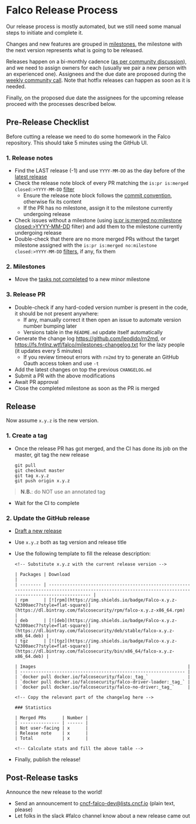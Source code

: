 # Falco Release Process

Our release process is mostly automated, but we still need some manual steps to initiate and complete it.

Changes and new features are grouped in [milestones](https://github.com/falcosecurity/falco/milestones), the milestone with the next version represents what is going to be released.

Releases happen on a bi-monthly cadence ([as per community discussion](https://github.com/falcosecurity/community/blob/master/meeting-notes/2020-09-30.md#agenda)), and we need to assign owners for each (usually we pair a new person with an experienced one). Assignees and the due date are proposed during the [weekly community call](https://github.com/falcosecurity/community). Note that hotfix releases can happen as soon as it is needed.

Finally, on the proposed due date the assignees for the upcoming release proceed with the processes described below.

## Pre-Release Checklist

Before cutting a release we need to do some homework in the Falco repository. This should take 5 minutes using the GitHub UI.

### 1. Release notes
- Find the LAST release (-1) and use `YYYY-MM-DD` as the day before of the [latest release](https://github.com/falcosecurity/falco/releases)
- Check the release note block of every PR matching the `is:pr is:merged closed:>YYYY-MM-DD` [filter](https://github.com/falcosecurity/falco/pulls?q=is%3Apr+is%3Amerged+closed%3A%3EYYYY-MM-DD)
    - Ensure the release note block follows the [commit convention](https://github.com/falcosecurity/falco/blob/master/CONTRIBUTING.md#commit-convention), otherwise fix its content
    - If the PR has no milestone, assign it to the milestone currently undergoing release
- Check issues without a milestone (using [is:pr is:merged no:milestone closed:>YYYY-MM-DD](https://github.com/falcosecurity/falco/pulls?q=is%3Apr+is%3Amerged+no%3Amilestone+closed%3A%3EYYYY-MM-DD) filter) and add them to the milestone currently undergoing release
- Double-check that there are no more merged PRs without the target milestone assigned with the `is:pr is:merged no:milestone closed:>YYYY-MM-DD` [filters](https://github.com/falcosecurity/falco/pulls?q=is%3Apr+is%3Amerged+no%3Amilestone+closed%3A%3EYYYY-MM-DD), if any, fix them

### 2. Milestones

- Move the [tasks not completed](https://github.com/falcosecurity/falco/pulls?q=is%3Apr+is%3Aopen) to a new minor milestone

### 3. Release PR

- Double-check if any hard-coded version number is present in the code, it should be not present anywhere:
    - If any, manually correct it then open an issue to automate version number bumping later
    - Versions table in the `README.md` update itself automatically
- Generate the change log https://github.com/leodido/rn2md, or https://fs.fntlnz.wtf/falco/milestones-changelog.txt for the lazy people (it updates every 5 minutes)
    - If you review timeout errors with `rn2md` try to generate an GitHub Oauth access token and use `-t`
- Add the latest changes on top the previous `CHANGELOG.md`
- Submit a PR with the above modifications
- Await PR approval
- Close the completed milestone as soon as the PR is merged

## Release

Now assume `x.y.z` is the new version.

### 1. Create a tag

- Once the release PR has got merged, and the CI has done its job on the master, git tag the new release

    ```
    git pull
    git checkout master
    git tag x.y.z
    git push origin x.y.z
    ```

> **N.B.**: do NOT use an annotated tag

- Wait for the CI to complete

### 2. Update the GitHub release

- [Draft a new release](https://github.com/falcosecurity/falco/releases/new)
- Use `x.y.z` both as tag version and release title
- Use the following template to fill the release description:
    ```
    <!-- Substitute x.y.z with the current release version -->

    | Packages | Download                                                                                                                                               |
    | -------- | ------------------------------------------------------------------------------------------------------------------------------------------------------ |
    | rpm      | [![rpm](https://img.shields.io/badge/Falco-x.y.z-%2300aec7?style=flat-square)](https://dl.bintray.com/falcosecurity/rpm/falco-x.y.z-x86_64.rpm)        |
    | deb      | [![deb](https://img.shields.io/badge/Falco-x.y.z-%2300aec7?style=flat-square)](https://dl.bintray.com/falcosecurity/deb/stable/falco-x.y.z-x86_64.deb) |
    | tgz      | [![tgz](https://img.shields.io/badge/Falco-x.y.z-%2300aec7?style=flat-square)](https://dl.bintray.com/falcosecurity/bin/x86_64/falco-x.y.z-x86_64.deb) |

    | Images                                                          |
    | --------------------------------------------------------------- |
    | `docker pull docker.io/falcosecurity/falco:_tag_`               |
    | `docker pull docker.io/falcosecurity/falco-driver-loader:_tag_` |
    | `docker pull docker.io/falcosecurity/falco-no-driver:_tag_`     |

    <!-- Copy the relevant part of the changelog here -->

    ### Statistics

    | Merged PRs      | Number |
    | --------------- | ------ |
    | Not user-facing | x      |
    | Release note    | x      |
    | Total           | x      |

    <!-- Calculate stats and fill the above table -->
    ```

- Finally, publish the release!

## Post-Release tasks

Announce the new release to the world!

- Send an announcement to cncf-falco-dev@lists.cncf.io (plain text, please)
- Let folks in the slack #falco channel know about a new release came out
